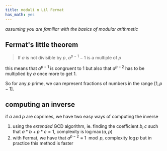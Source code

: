 ```yaml
---
title: moduli n Lil Fermat
has_math: yes
---
```


_assuming you are familiar with the basics of modular arithmetic_

## Fermat's little theorem
> If $a$ is not divisible by $p$, $a^{p-1}-1$ is a multiple of $p$

this means that $a^{p-1}$ is congruent to $1$ but also that
$a^{p-2}$ has to be multiplied by $a$ once more to get $1$.

So for any $p$ prime, we can represent fractions of numbers
in the range $[1,p-1]$.

## computing an inverse
if $a$ and $p$ are coprimes, we have two easy ways of computing the inverse

1. using the _extended_ GCD algorithm, ie. finding the coefficient $b,c$ such that
$a*b + p*c = 1$, complexity is $\log \max(a,p)$
2. with Fermat, we have that $a^{p-2} \equiv 1 \mod p$, complexity $\log p$
but in practice this method is faster

